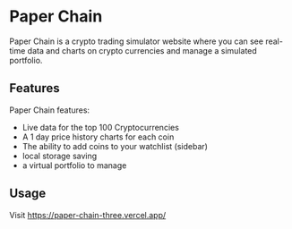 # Paper Chain
Paper Chain is a crypto trading simulator website where you can see real-time data and charts on crypto currencies and manage a simulated portfolio.

## Features
Paper Chain features:
- Live data for the top 100 Cryptocurrencies
- A 1 day price history charts for each coin
- The ability to add coins to your watchlist (sidebar)
- local storage saving
- a virtual portfolio to manage

## Usage
Visit https://paper-chain-three.vercel.app/
